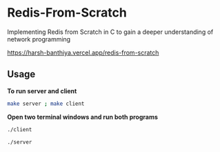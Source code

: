 # Redis-From-Scratch
Implementing Redis from Scratch in C to gain a deeper understanding of network programming

https://harsh-banthiya.vercel.app/redis-from-scratch

## Usage

**To run server and client**
```sh
make server ; make client
```

**Open two terminal windows and run both programs**
```sh
./client
```
```sh
./server
```
